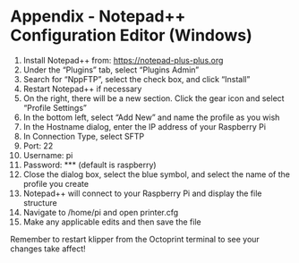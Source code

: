 # Appendix - Notepad++ Configuration Editor (Windows)

1.  Install Notepad++ from: https://notepad-plus-plus.org
2.  Under the “Plugins” tab, select “Plugins Admin”
3.  Search for “NppFTP”, select the check box, and click “Install” 
4.  Restart Notepad++ if necessary
5.  On the right, there will be a new section. Click the gear icon and select “Profile Settings” 
6.  In the bottom left, select “Add New” and name the profile as you wish
7.  In the Hostname dialog, enter the IP address of your Raspberry Pi
8.  In Connection Type, select SFTP
9.  Port: 22 
10.  Username: pi
11.  Password: *** (default is raspberry)
12.  Close the dialog box, select the blue symbol, and select the name of the profile you create
13.  Notepad++ will connect to your Raspberry Pi and display the file structure
14.  Navigate to /home/pi and open printer.cfg
15.  Make any applicable edits and then save the file

Remember to restart klipper from the Octoprint terminal to see your changes take affect!